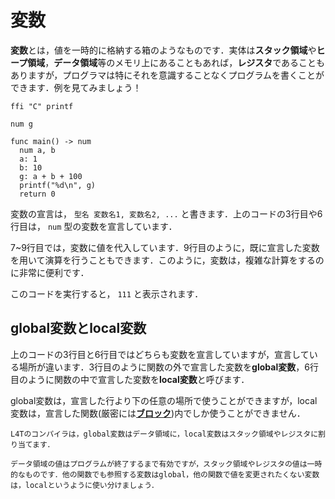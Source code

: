 <script src="https://cdn.lordicon.com/xdjxvujz.js"></script>

# 変数

**変数**とは，値を一時的に格納する箱のようなものです．実体は**スタック領域**や**ヒープ領域**，**データ領域**等のメモリ上にあることもあれば，**レジスタ**であることもありますが，プログラマは特にそれを意識することなくプログラムを書くことができます．例を見てみましょう！

```
ffi "C" printf

num g

func main() -> num
  num a, b
  a: 1
  b: 10
  g: a + b + 100
  printf("%d\n", g)
  return 0

```

変数の宣言は， `型名 変数名1, 変数名2, ...` と書きます．上のコードの3行目や6行目は， `num` 型の変数を宣言しています．

7~9行目では，変数に値を代入しています．9行目のように，既に宣言した変数を用いて演算を行うこともできます．このように，変数は，複雑な計算をするのに非常に便利です．

このコードを実行すると， `111` と表示されます．

## global変数とlocal変数

上のコードの3行目と6行目ではどちらも変数を宣言していますが，宣言している場所が違います．3行目のように関数の外で宣言した変数を**global変数**，6行目のように関数の中で宣言した変数を**local変数**と呼びます．

global変数は，宣言した行より下の任意の場所で使うことができますが，local変数は，宣言した関数(厳密には[**ブロック**](./compound.html))内でしか使うことができません．

```admonish tip title="Level up!"
L4Tのコンパイラは，global変数はデータ領域に，local変数はスタック領域やレジスタに割り当てます．

データ領域の値はプログラムが終了するまで有効ですが，スタック領域やレジスタの値は一時的なものです．他の関数でも参照する変数はglobal，他の関数で値を変更されたくない変数は，localというように使い分けましょう．
```

